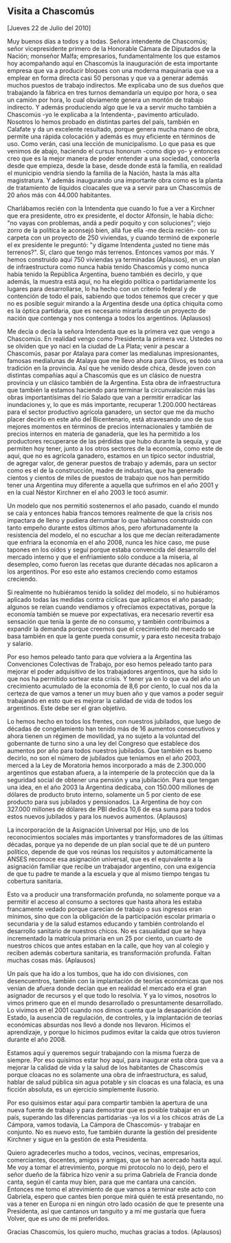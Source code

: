 Visita a Chascomús
------------------

[Jueves 22 de Julio del 2010]

Muy buenos días a todos y a todas. Señora intendente de Chascomús; señor
vicepresidente primero de la Honorable Cámara de Diputados de la Nación;
monseñor Malfa; empresarios, fundamentalmente los que estamos hoy
acompañando aquí en Chascomús la inauguración de esta importante empresa
que va a producir bloques con una moderna maquinaria que va a emplear en
forma directa casi 50 personas y que va a generar además muchos puestos
de trabajo indirectos. Me explicaba uno de sus dueños que trabajando la
fábrica en tres turnos demandaría un equipo por hora, o sea un camión
por hora, lo cual obviamente genera un montón de trabajo indirecto. Y
además produciendo algo que le va a servir mucho también a Chascomús -yo
le explicaba a la Intendenta-, pavimento articulado. Nosotros lo hemos
probado en distintas partes del país, también en Calafate y da un
excelente resultado, porque genera mucha mano de obra, permite una
rápida colocación y además es muy eficiente en términos de uso. Como
verán, casi una lección de municipalismo. Lo que pasa es que venimos de
abajo, haciendo el cursus honorum -como digo yo- y entonces creo que es
la mejor manera de poder entender a una sociedad, conocerla desde que
empieza, desde la base, desde donde está la familia, en realidad el
municipio vendría siendo la familia de la Nación, hasta la más alta
magistratura. Y además inaugurando una importante obra como es la planta
de tratamiento de líquidos cloacales que va a servir para un Chascomús
de 20 años más con 44.000 habitantes.

Charlábamos recién con la Intendenta que cuando lo fue a ver a Kirchner
que era presidente, otro ex presidente, el doctor Alfonsín, le había
dicho: "no vayas con problemas, andá a pedir poquito y con soluciones";
viejo zorro de la política le aconsejó bien, allá fue ella -me decía
recién- con su carpeta con un proyecto de 250 viviendas, y cuando
terminó de exponerle el ex presidente le preguntó: "y dígame Intendenta
¿usted no tiene más terrenos?". Sí, claro que tengo más terrenos.
Entonces vamos por más. Y hemos construido aquí 750 viviendas ya
terminadas (Aplausos), en un plan de infraestructura como nunca había
tenido Chascomús y como nunca había tenido la República Argentina, bueno
también es decirlo, y que además, la muestra está aquí, no ha elegido
política o partidariamente los lugares para desarrollarse, lo ha hecho
con un criterio federal y de contención de todo el país, sabiendo que
todos tenemos que crecer y que no es posible seguir mirando a la
Argentina desde una óptica chiquita como es la óptica partidaria, que es
necesario mirarla desde un proyecto de nación que contenga y nos
contenga a todos los argentinos. (Aplausos)

Me decía o decía la señora Intendenta que es la primera vez que vengo a
Chascomús. En realidad vengo como Presidenta la primera vez. Ustedes no
se olviden que yo nací en la ciudad de La Plata; venir a pescar a
Chascomús, pasar por Atalaya para comer las medialunas impresionantes,
famosas medialunas de Atalaya que me llevo ahora para Olivos, es todo
una tradición en la provincia. Así que he venido desde chica, desde
joven con distintas compañías aquí a Chascomús que es un clásico de
nuestra provincia y un clásico también de la Argentina. Esta obra de
infraestructura que también la estamos haciendo para terminar la
circunvalación más las obras importantísimas del río Salado que van a
permitir erradicar las inundaciones y, lo que es más importante,
recuperar 1.200.000 hectáreas para el sector productivo agrícola
ganadero, un sector que me da mucho placer decirlo en este año del
Bicentenario, está atravesando uno de sus mejores momentos en términos
de precios internacionales y también de precios internos en materia de
ganadería, que les ha permitido a los productores recuperarse de las
pérdidas que hubo durante la sequía, y que permiten hoy tener, junto a
los otros sectores de la economía, como este de aquí, que no es agrícola
ganadero, estamos en un típico sector industrial, de agregar valor, de
generar puestos de trabajo y además, para un sector como es el de la
construcción, madre de industrias, que ha generado cientos y cientos de
miles de puestos de trabajo que nos han permitido tener una Argentina
muy diferente a aquella que sufrimos en el año 2001 y en la cual Néstor
Kirchner en el año 2003 le tocó asumir.

Un modelo que nos permitió sostenernos el año pasado, cuando el mundo se
caía y entonces había francos temores realmente de que la crisis nos
impactara de lleno y pudiera derrumbar lo que habíamos construido con
tanto empeño durante estos últimos años, pero afortunadamente la
resistencia del modelo, el no escuchar a los que me decían
reiteradamente que enfriara la economía en el año 2008, nunca les hice
caso, me puse tapones en los oídos y seguí porque estaba convencida del
desarrollo del mercado interno y que el enfriamiento sólo conduce a la
miseria, al desempleo, como fueron las recetas que durante décadas nos
aplicaron a los argentinos. Por eso este año estamos creciendo como
estamos creciendo.

Si realmente no hubiéramos tenido la solidez del modelo, si no
hubiéramos aplicado todas las medidas contra cíclicas que aplicamos el
año pasado; algunos se reían cuando vendíamos y ofrecíamos expectativas,
porque la economía también se mueve por expectativas, era necesario
revertir esa sensación que tenía la gente de no consumo, y también
contribuimos a expandir la demanda porque creemos que el crecimiento del
mercado se basa también en que la gente pueda consumir, y para esto
necesita trabajo y salario.

Por eso hemos peleado tanto para que volviera a la Argentina las
Convenciones Colectivas de Trabajo, por eso hemos peleado tanto para
mejorar el poder adquisitivo de los trabajadores argentinos, que ha sido
lo que nos ha permitido sortear esta crisis. Y tener ya en lo que va del
año un crecimiento acumulado de la economía de 8,6 por ciento, lo cual
nos da la certeza de que vamos a tener un muy buen año y que vamos a
poder seguir trabajando en esto que es mejorar la calidad de vida de
todos los argentinos. Este debe ser el gran objetivo.

Lo hemos hecho en todos los frentes, con nuestros jubilados, que luego
de décadas de congelamiento han tenido más de 16 aumentos consecutivos y
ahora tienen un régimen de movilidad, ya no sujeto a la voluntad del
gobernante de turno sino a una ley del Congreso que establece dos
aumentos por año para todos nuestros jubilados. Que también es bueno
decirlo, no son el número de jubilados que teníamos en el año 2003,
merced a la Ley de Moratoria hemos incorporado a más de 2.300.000
argentinos que estaban afuera, a la intemperie de la protección que da
la seguridad social de obtener una pensión y una jubilación. Para que
tengan una idea, en el año 2003 la Argentina dedicaba, con 150.000
millones de dólares de producto bruto interno, solamente un 5 por ciento
de ese producto para sus jubilados y pensionados. La Argentina de hoy
con 327.000 millones de dólares de PBI dedica 10,6 de esa suma para
todos estos nuevos jubilados y para los nuevos aumentos. (Aplausos)

La incorporación de la Asignación Universal por Hijo, uno de los
reconocimientos sociales más importantes y transformadores de las
últimas décadas, porque ya no depende de un plan social que te dé un
puntero político, depende de que vos reúnas los requisitos y
automáticamente la ANSES reconoce esa asignación universal, que es el
equivalente a la asignación familiar que recibe un trabajador argentino,
con una exigencia de que tu padre te mande a la escuela y que al mismo
tiempo tengas tu cobertura sanitaria.

Esto va a producir una transformación profunda, no solamente porque va a
permitir el acceso al consumo a sectores que hasta ahora les estaba
francamente vedado porque carecían de trabajo o sus ingresos eran
mínimos, sino que con la obligación de la participación escolar primaria
o secundaria y de la salud estamos educando y también controlando el
desarrollo sanitario de nuestros chicos. No es casualidad que se haya
incrementado la matrícula primaria en un 25 por ciento, un cuarto de
nuestros chicos que antes estaban en la calle, que hoy van al colegio y
reciben además cobertura sanitaria, es transformación profunda. Faltan
muchas cosas más. (Aplausos)

Un país que ha ido a los tumbos, que ha ido con divisiones, con
desencuentros, también con la implantación de teorías económicas que nos
venían de afuera donde decían que en realidad el mercado era el gran
asignador de recursos y el que todo lo resolvía. Y ya lo vimos, nosotros
lo vimos primero que en el mundo desarrollado o presuntamente
desarrollado. Lo vivimos en el 2001 cuando nos dimos cuenta que la
desaparición del Estado, la ausencia de regulación, de controles, y la
implantación de teorías económicas absurdas nos llevó a donde nos
llevaron. Hicimos el aprendizaje, y porque lo hicimos pudimos evitar la
caída que otros tuvieron durante el año 2008.

Estamos aquí y queremos seguir trabajando con la misma fuerza de
siempre. Por eso quisimos estar hoy aquí, para inaugurar esta obra que
va a mejorar la calidad de vida y la salud de los habitantes de
Chascomús porque cloacas no es solamente una obra de infraestructura, es
salud, hablar de salud pública sin agua potable y sin cloacas es una
falacia, es una ficción absoluta, es un ejercicio simplemente ilusorio.

Por eso quisimos estar aquí para compartir también la apertura de una
nueva fuente de trabajo y para demostrar que es posible trabajar en un
país, superando las diferencias partidarias -ya los vi a los chicos
atrás de La Cámpora, vamos todavía, La Cámpora de Chascomús- y trabajar
en conjunto. No es nuevo esto, fue también durante la gestión del
presidente Kirchner y sigue en la gestión de esta Presidenta.

Quiero agradecerles mucho a todos, vecinos, vecinas, empresarios,
comerciantes, docentes, amigos y amigas, que se han acercado hasta aquí.
Me voy a tomar el atrevimiento, porque mi protocolo no lo dejó, pero el
señor dueño de la fábrica hizo venir a su prima Gabriela de Francia
donde canta, según él canta muy bien, para que me cantara una canción.
Entonces me tomo el atrevimiento de que vamos a terminar este acto con
Gabriela, espero que cantes bien porque mirá quién te está presentando,
no vas a tener en Europa ni en ningún otro lado ocasión de que te
presente una Presidenta, así que cantanos un tanguito y a mí me gustaría
que fuera Volver, que es uno de mi preferidos.

Gracias Chascomús, los quiero mucho, muchas gracias a todos. (Aplausos)

 

 
